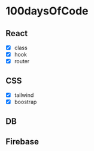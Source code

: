 # 100daysOfCode

## React
 - [X] class
 - [X] hook
 - [X] router
## CSS
 - [X] tailwind
 - [X] boostrap
## DB
## Firebase
